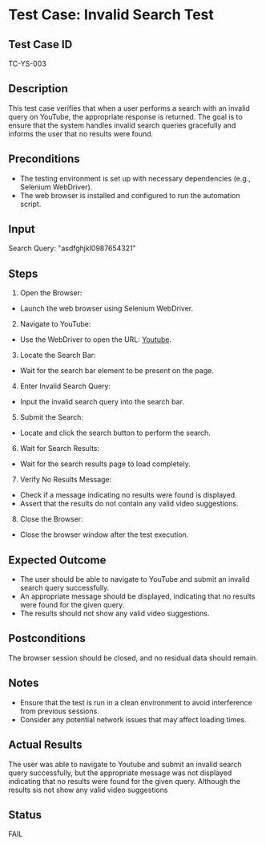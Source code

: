 # Test Case: Invalid Search Test
## Test Case ID
TC-YS-003
## Description
This test case verifies that when a user performs a search with an invalid query on YouTube, the appropriate response is returned. The goal is to ensure that the system handles invalid search queries gracefully and informs the user that no results were found.
## Preconditions
- The testing environment is set up with necessary dependencies (e.g., Selenium WebDriver).
- The web browser is installed and configured to run the automation script.
## Input
Search Query: "asdfghjkl0987654321"
## Steps
1. Open the Browser:
- Launch the web browser using Selenium WebDriver.
2. Navigate to YouTube:
- Use the WebDriver to open the URL: [Youtube](https://www.youtube.com).
3. Locate the Search Bar:
- Wait for the search bar element to be present on the page.
4. Enter Invalid Search Query:
- Input the invalid search query into the search bar.
5. Submit the Search:
- Locate and click the search button to perform the search.
6. Wait for Search Results:
- Wait for the search results page to load completely.
7. Verify No Results Message:
- Check if a message indicating no results were found is displayed.
- Assert that the results do not contain any valid video suggestions.
8. Close the Browser:
- Close the browser window after the test execution.
## Expected Outcome
- The user should be able to navigate to YouTube and submit an invalid search query successfully.
- An appropriate message should be displayed, indicating that no results were found for the given query.
- The results should not show any valid video suggestions.
## Postconditions
The browser session should be closed, and no residual data should remain.
## Notes
- Ensure that the test is run in a clean environment to avoid interference from previous sessions.
- Consider any potential network issues that may affect loading times.
## Actual Results
The user was able to navigate to Youtube and submit an invalid search query successfully, but the appropriate message was not displayed indicating that no results were found for the given query. Although the results sis not show any valid video suggestions
## Status
FAIL
